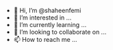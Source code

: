 - 👋 Hi, I’m @shaheenfemi
- 👀 I’m interested in ...
- 🌱 I’m currently learning ...
- 💞️ I’m looking to collaborate on ...
- 📫 How to reach me ...

<!---
shaheenfemi/shaheenfemi is a ✨ special ✨ repository because its `README.md` (this file) appears on your GitHub profile.
You can click the Preview link to take a look at your changes.
--->
